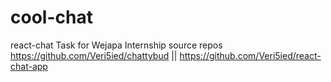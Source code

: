 # cool-chat
react-chat 
Task for Wejapa Internship source repos https://github.com/Veri5ied/chattybud || https://github.com/Veri5ied/react-chat-app
